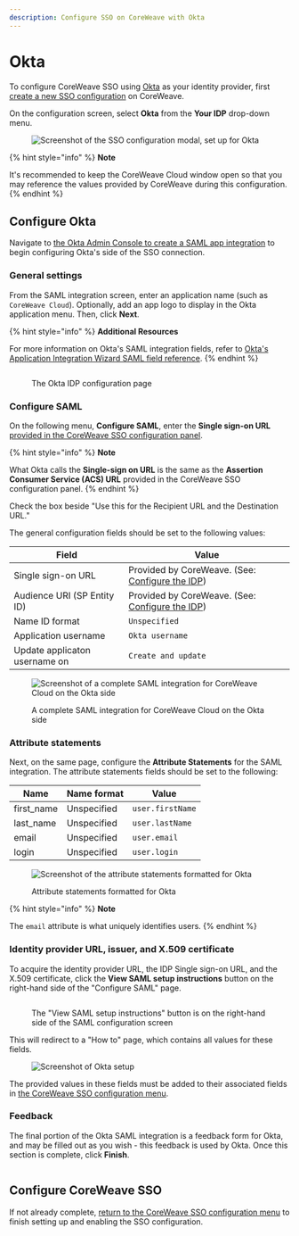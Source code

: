 ```yaml
---
description: Configure SSO on CoreWeave with Okta
---
```


# Okta

To configure CoreWeave SSO using [Okta](https://www.okta.com/) as your identity provider, first [create a new SSO configuration](./#create-a-new-sso-configuration) on CoreWeave.

On the configuration screen, select **Okta** from the **Your IDP** drop-down menu.

<figure><img src="../../.gitbook/assets/image (43) (3).png" alt="Screenshot of the SSO configuration modal, set up for Okta"><figcaption></figcaption></figure>

{% hint style="info" %}
**Note**

It's recommended to keep the CoreWeave Cloud window open so that you may reference the values provided by CoreWeave during this configuration.
{% endhint %}

## Configure Okta

Navigate to [the Okta Admin Console to create a SAML app integration](https://help.okta.com/en-us/Content/Topics/Apps/Apps\_App\_Integration\_Wizard\_SAML.htm) to begin configuring Okta's side of the SSO connection.

### General settings

From the SAML integration screen, enter an application name (such as `CoreWeave Cloud`). Optionally, add an app logo to display in the Okta application menu. Then, click **Next**.

{% hint style="info" %}
**Additional Resources**

For more information on Okta's SAML integration fields, refer to [Okta's Application Integration Wizard SAML field reference](https://help.okta.com/en-us/Content/Topics/Apps/aiw-saml-reference.htm).
{% endhint %}

<figure><img src="../../.gitbook/assets/image (10) (2).png" alt=""><figcaption><p>The Okta IDP configuration page</p></figcaption></figure>

### Configure SAML

On the following menu, **Configure SAML**, enter the **Single sign-on URL** [provided in the CoreWeave SSO configuration panel](./#configure-the-idp).

{% hint style="info" %}
**Note**

What Okta calls the **Single-sign on URL** is the same as the **Assertion Consumer Service (ACS) URL** provided in the CoreWeave SSO configuration panel.
{% endhint %}

Check the box beside "Use this for the Recipient URL and the Destination URL."

The general configuration fields should be set to the following values:

| Field                         | Value                                                                   |
| ----------------------------- | ----------------------------------------------------------------------- |
| Single sign-on URL            | Provided by CoreWeave. (See: [Configure the IDP](./#configure-the-idp)) |
| Audience URI (SP Entity ID)   | Provided by CoreWeave. (See: [Configure the IDP](./#configure-the-idp)) |
| Name ID format                | `Unspecified`                                                           |
| Application username          | `Okta username`                                                         |
| Update applicaton username on | `Create and update`                                                     |

<figure><img src="../../.gitbook/assets/image (3) (1) (1).png" alt="Screenshot of a complete SAML integration for CoreWeave Cloud on the Okta side"><figcaption><p>A complete SAML integration for CoreWeave Cloud on the Okta side</p></figcaption></figure>

### Attribute statements

Next, on the same page, configure the **Attribute Statements** for the SAML integration. The attribute statements fields should be set to the following:

| Name        | Name format | Value            |
| ----------- | ----------- | ---------------- |
| first\_name | Unspecified | `user.firstName` |
| last\_name  | Unspecified | `user.lastName`  |
| email       | Unspecified | `user.email`     |
| login       | Unspecified | `user.login`     |

<figure><img src="../../.gitbook/assets/image (40) (2).png" alt="Screenshot of the attribute statements formatted for Okta"><figcaption><p>Attribute statements formatted for Okta</p></figcaption></figure>

{% hint style="info" %}
**Note**

The `email` attribute is what uniquely identifies users.
{% endhint %}

### Identity provider URL, issuer, and X.509 certificate

To acquire the identity provider URL, the IDP Single sign-on URL, and the X.509 certificate, click the **View SAML setup instructions** button on the right-hand side of the "Configure SAML" page.

<figure><img src="../../.gitbook/assets/image (2) (4).png" alt=""><figcaption><p>The "View SAML setup instructions" button is on the right-hand side of the SAML configuration screen</p></figcaption></figure>

This will redirect to a "How to" page, which contains all values for these fields.

<figure><img src="../../.gitbook/assets/image (14) (1) (1).png" alt="Screenshot of Okta setup"><figcaption></figcaption></figure>

The provided values in these fields must be added to their associated fields in [the CoreWeave SSO configuration menu](./#configure-coreweave-sso).

### Feedback

The final portion of the Okta SAML integration is a feedback form for Okta, and may be filled out as you wish - this feedback is used by Okta. Once this section is complete, click **Finish**.

<figure><img src="../../.gitbook/assets/image (7) (1) (1).png" alt=""><figcaption></figcaption></figure>

## Configure CoreWeave SSO

If not already complete, [return to the CoreWeave SSO configuration menu](./#configure-coreweave-sso) to finish setting up and enabling the SSO configuration.
